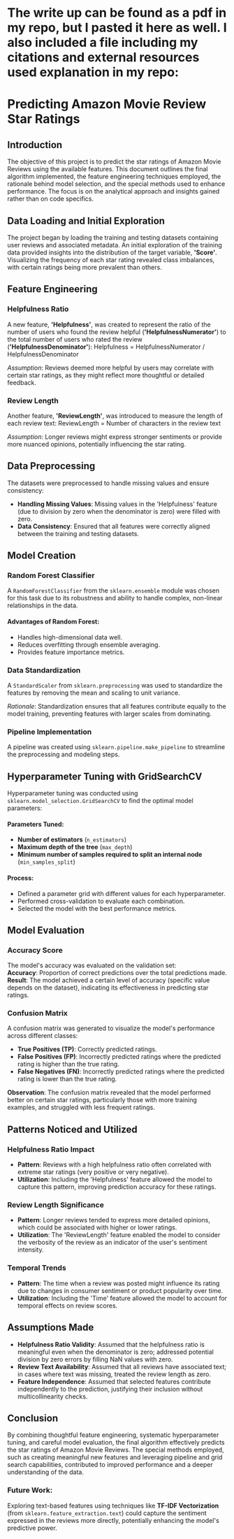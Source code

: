 # The write up can be found as a pdf in my repo, but I pasted it here as well. I also included a file including my citations and external resources used explanation in my repo:
# Predicting Amazon Movie Review Star Ratings

## Introduction
The objective of this project is to predict the star ratings of Amazon Movie Reviews using the available features. This document outlines the final algorithm implemented, the feature engineering techniques employed, the rationale behind model selection, and the special methods used to enhance performance. The focus is on the analytical approach and insights gained rather than on code specifics.

## Data Loading and Initial Exploration
The project began by loading the training and testing datasets containing user reviews and associated metadata. An initial exploration of the training data provided insights into the distribution of the target variable, **'Score'**. Visualizing the frequency of each star rating revealed class imbalances, with certain ratings being more prevalent than others.

## Feature Engineering

### Helpfulness Ratio
A new feature, **'Helpfulness'**, was created to represent the ratio of the number of users who found the review helpful (**'HelpfulnessNumerator'**) to the total number of users who rated the review (**'HelpfulnessDenominator'**): Helpfulness = HelpfulnessNumerator / HelpfulnessDenominator

*Assumption*: Reviews deemed more helpful by users may correlate with certain star ratings, as they might reflect more thoughtful or detailed feedback.

### Review Length
Another feature, **'ReviewLength'**, was introduced to measure the length of each review text: ReviewLength = Number of characters in the review text

*Assumption*: Longer reviews might express stronger sentiments or provide more nuanced opinions, potentially influencing the star rating.

## Data Preprocessing
The datasets were preprocessed to handle missing values and ensure consistency:

- **Handling Missing Values**: Missing values in the 'Helpfulness' feature (due to division by zero when the denominator is zero) were filled with zero.
- **Data Consistency**: Ensured that all features were correctly aligned between the training and testing datasets.

## Model Creation

### Random Forest Classifier
A `RandomForestClassifier` from the `sklearn.ensemble` module was chosen for this task due to its robustness and ability to handle complex, non-linear relationships in the data.

#### Advantages of Random Forest:
- Handles high-dimensional data well.
- Reduces overfitting through ensemble averaging.
- Provides feature importance metrics.

### Data Standardization
A `StandardScaler` from `sklearn.preprocessing` was used to standardize the features by removing the mean and scaling to unit variance.

*Rationale*: Standardization ensures that all features contribute equally to the model training, preventing features with larger scales from dominating.

### Pipeline Implementation
A pipeline was created using `sklearn.pipeline.make_pipeline` to streamline the preprocessing and modeling steps.

## Hyperparameter Tuning with GridSearchCV
Hyperparameter tuning was conducted using `sklearn.model_selection.GridSearchCV` to find the optimal model parameters:

#### Parameters Tuned:
- **Number of estimators** (`n_estimators`)
- **Maximum depth of the tree** (`max_depth`)
- **Minimum number of samples required to split an internal node** (`min_samples_split`)

#### Process:
- Defined a parameter grid with different values for each hyperparameter.
- Performed cross-validation to evaluate each combination.
- Selected the model with the best performance metrics.

## Model Evaluation

### Accuracy Score
The model's accuracy was evaluated on the validation set:  
**Accuracy**: Proportion of correct predictions over the total predictions made.  
**Result**: The model achieved a certain level of accuracy (specific value depends on the dataset), indicating its effectiveness in predicting star ratings.

### Confusion Matrix
A confusion matrix was generated to visualize the model's performance across different classes:

- **True Positives (TP)**: Correctly predicted ratings.
- **False Positives (FP)**: Incorrectly predicted ratings where the predicted rating is higher than the true rating.
- **False Negatives (FN)**: Incorrectly predicted ratings where the predicted rating is lower than the true rating.

**Observation**: The confusion matrix revealed that the model performed better on certain star ratings, particularly those with more training examples, and struggled with less frequent ratings.

## Patterns Noticed and Utilized

### Helpfulness Ratio Impact
- **Pattern**: Reviews with a high helpfulness ratio often correlated with extreme star ratings (very positive or very negative).
- **Utilization**: Including the 'Helpfulness' feature allowed the model to capture this pattern, improving prediction accuracy for these ratings.

### Review Length Significance
- **Pattern**: Longer reviews tended to express more detailed opinions, which could be associated with higher or lower ratings.
- **Utilization**: The 'ReviewLength' feature enabled the model to consider the verbosity of the review as an indicator of the user's sentiment intensity.

### Temporal Trends
- **Pattern**: The time when a review was posted might influence its rating due to changes in consumer sentiment or product popularity over time.
- **Utilization**: Including the 'Time' feature allowed the model to account for temporal effects on review scores.

## Assumptions Made

- **Helpfulness Ratio Validity**: Assumed that the helpfulness ratio is meaningful even when the denominator is zero; addressed potential division by zero errors by filling NaN values with zero.
- **Review Text Availability**: Assumed that all reviews have associated text; in cases where text was missing, treated the review length as zero.
- **Feature Independence**: Assumed that selected features contribute independently to the prediction, justifying their inclusion without multicollinearity checks.

## Conclusion
By combining thoughtful feature engineering, systematic hyperparameter tuning, and careful model evaluation, the final algorithm effectively predicts the star ratings of Amazon Movie Reviews. The special methods employed, such as creating meaningful new features and leveraging pipeline and grid search capabilities, contributed to improved performance and a deeper understanding of the data.

### Future Work:
Exploring text-based features using techniques like **TF-IDF Vectorization** (from `sklearn.feature_extraction.text`) could capture the sentiment expressed in the reviews more directly, potentially enhancing the model's predictive power.







